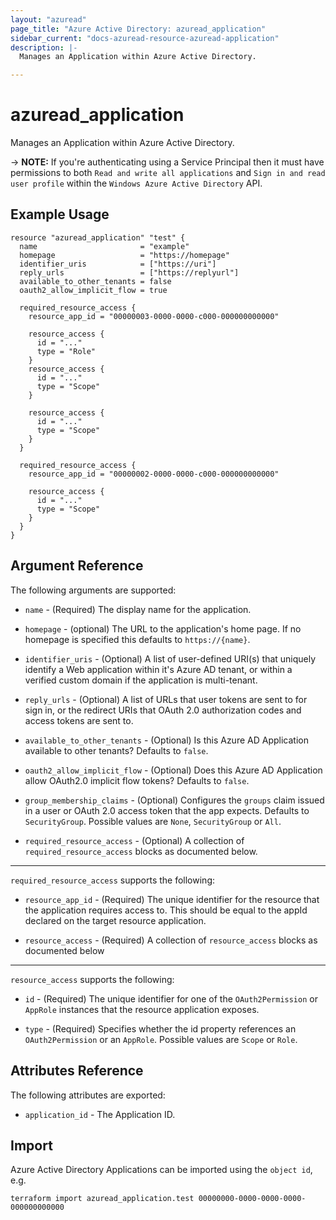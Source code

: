 ```yaml
---
layout: "azuread"
page_title: "Azure Active Directory: azuread_application"
sidebar_current: "docs-azuread-resource-azuread-application"
description: |-
  Manages an Application within Azure Active Directory.

---
```


# azuread_application

Manages an Application within Azure Active Directory.

-> **NOTE:** If you're authenticating using a Service Principal then it must have permissions to both `Read and write all applications` and `Sign in and read user profile` within the `Windows Azure Active Directory` API.

## Example Usage

```hcl
resource "azuread_application" "test" {
  name                       = "example"
  homepage                   = "https://homepage"
  identifier_uris            = ["https://uri"]
  reply_urls                 = ["https://replyurl"]
  available_to_other_tenants = false
  oauth2_allow_implicit_flow = true

  required_resource_access {
    resource_app_id = "00000003-0000-0000-c000-000000000000"
  
    resource_access {
      id = "..."
      type = "Role"
    }
    resource_access {
      id = "..."
      type = "Scope"
    }
    
    resource_access {
      id = "..."
      type = "Scope"
    }
  }
    
  required_resource_access {
    resource_app_id = "00000002-0000-0000-c000-000000000000"
    
    resource_access {
      id = "..."
      type = "Scope"
    }
  }
}
```

## Argument Reference

The following arguments are supported:

* `name` - (Required) The display name for the application.

* `homepage` - (optional) The URL to the application's home page. If no homepage is specified this defaults to `https://{name}`.

* `identifier_uris` - (Optional) A list of user-defined URI(s) that uniquely identify a Web application within it's Azure AD tenant, or within a verified custom domain if the application is multi-tenant.

* `reply_urls` - (Optional) A list of URLs that user tokens are sent to for sign in, or the redirect URIs that OAuth 2.0 authorization codes and access tokens are sent to.

* `available_to_other_tenants` - (Optional) Is this Azure AD Application available to other tenants? Defaults to `false`.

* `oauth2_allow_implicit_flow` - (Optional) Does this Azure AD Application allow OAuth2.0 implicit flow tokens? Defaults to `false`.

* `group_membership_claims` - (Optional) Configures the `groups` claim issued in a user or OAuth 2.0 access token that the app expects. Defaults to `SecurityGroup`. Possible values are `None`, `SecurityGroup` or `All`.

* `required_resource_access` - (Optional) A collection of `required_resource_access` blocks as documented below.

---

`required_resource_access` supports the following:

* `resource_app_id` - (Required) The unique identifier for the resource that the application requires access to. This should be equal to the appId declared on the target resource application.

* `resource_access` - (Required) A collection of `resource_access` blocks as documented below

---

`resource_access` supports the following:

* `id` - (Required) The unique identifier for one of the `OAuth2Permission` or `AppRole` instances that the resource application exposes. 

* `type` - (Required) Specifies whether the id property references an `OAuth2Permission` or an `AppRole`. Possible values are `Scope` or `Role`.

## Attributes Reference

The following attributes are exported:

* `application_id` - The Application ID.

## Import

Azure Active Directory Applications can be imported using the `object id`, e.g.

```shell
terraform import azuread_application.test 00000000-0000-0000-0000-000000000000
```
